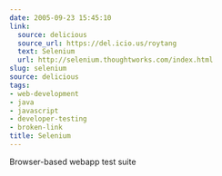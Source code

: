 ```yaml
---
date: 2005-09-23 15:45:10
link:
  source: delicious
  source_url: https://del.icio.us/roytang
  text: Selenium
  url: http://selenium.thoughtworks.com/index.html
slug: selenium
source: delicious
tags:
- web-development
- java
- javascript
- developer-testing
- broken-link
title: Selenium
---
```


Browser-based webapp test suite